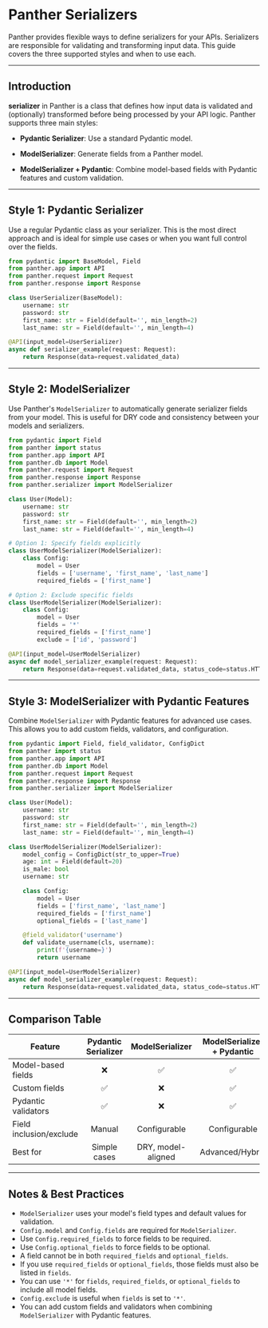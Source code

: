 # Panther Serializers

Panther provides flexible ways to define serializers for your APIs. Serializers are responsible for validating and transforming input data. This guide covers the three supported styles and when to use each.

---

## Introduction

**serializer** in Panther is a class that defines how input data is validated and (optionally) transformed before being processed by your API logic. Panther supports three main styles:

- **Pydantic Serializer**: Use a standard Pydantic model.

- **ModelSerializer**: Generate fields from a Panther model.

- **ModelSerializer + Pydantic**: Combine model-based fields with Pydantic features and custom validation.

---

## Style 1: Pydantic Serializer

Use a regular Pydantic class as your serializer. This is the most direct approach and is ideal for simple use cases or when you want full control over the fields.

```python
from pydantic import BaseModel, Field
from panther.app import API
from panther.request import Request
from panther.response import Response

class UserSerializer(BaseModel):
    username: str
    password: str
    first_name: str = Field(default='', min_length=2)
    last_name: str = Field(default='', min_length=4)

@API(input_model=UserSerializer)
async def serializer_example(request: Request):
    return Response(data=request.validated_data)
```

---

## Style 2: ModelSerializer

Use Panther's `ModelSerializer` to automatically generate serializer fields from your model. This is useful for DRY code and consistency between your models and serializers.

```python
from pydantic import Field
from panther import status
from panther.app import API
from panther.db import Model
from panther.request import Request
from panther.response import Response
from panther.serializer import ModelSerializer

class User(Model):
    username: str
    password: str
    first_name: str = Field(default='', min_length=2)
    last_name: str = Field(default='', min_length=4)

# Option 1: Specify fields explicitly
class UserModelSerializer(ModelSerializer):
    class Config:
        model = User
        fields = ['username', 'first_name', 'last_name']
        required_fields = ['first_name']

# Option 2: Exclude specific fields
class UserModelSerializer(ModelSerializer):
    class Config:
        model = User
        fields = '*'
        required_fields = ['first_name']
        exclude = ['id', 'password']

@API(input_model=UserModelSerializer)
async def model_serializer_example(request: Request):
    return Response(data=request.validated_data, status_code=status.HTTP_202_ACCEPTED)
```

---

## Style 3: ModelSerializer with Pydantic Features

Combine `ModelSerializer` with Pydantic features for advanced use cases. This allows you to add custom fields, validators, and configuration.

```python
from pydantic import Field, field_validator, ConfigDict
from panther import status
from panther.app import API
from panther.db import Model
from panther.request import Request
from panther.response import Response
from panther.serializer import ModelSerializer

class User(Model):
    username: str
    password: str
    first_name: str = Field(default='', min_length=2)
    last_name: str = Field(default='', min_length=4)

class UserModelSerializer(ModelSerializer):
    model_config = ConfigDict(str_to_upper=True)
    age: int = Field(default=20)
    is_male: bool
    username: str

    class Config:
        model = User
        fields = ['first_name', 'last_name']
        required_fields = ['first_name']
        optional_fields = ['last_name']

    @field_validator('username')
    def validate_username(cls, username):
        print(f'{username=}')
        return username

@API(input_model=UserModelSerializer)
async def model_serializer_example(request: Request):
    return Response(data=request.validated_data, status_code=status.HTTP_202_ACCEPTED)
```

---

## Comparison Table

| Feature                | Pydantic Serializer | ModelSerializer | ModelSerializer + Pydantic |
|------------------------|:------------------:|:--------------:|:-------------------------:|
| Model-based fields     |         ❌          |       ✅        |            ✅             |
| Custom fields          |         ✅          |       ❌        |            ✅             |
| Pydantic validators    |         ✅          |       ❌        |            ✅             |
| Field inclusion/exclude|         Manual      |   Configurable |        Configurable       |
| Best for               |  Simple cases      |  DRY, model-aligned | Advanced/Hybrid      |

---

## Notes & Best Practices

- `ModelSerializer` uses your model's field types and default values for validation.
- `Config.model` and `Config.fields` are required for `ModelSerializer`.
- Use `Config.required_fields` to force fields to be required.
- Use `Config.optional_fields` to force fields to be optional.
- A field cannot be in both `required_fields` and `optional_fields`.
- If you use `required_fields` or `optional_fields`, those fields must also be listed in `fields`.
- You can use `'*'` for `fields`, `required_fields`, or `optional_fields` to include all model fields.
- `Config.exclude` is useful when `fields` is set to `'*'`.
- You can add custom fields and validators when combining `ModelSerializer` with Pydantic features.


